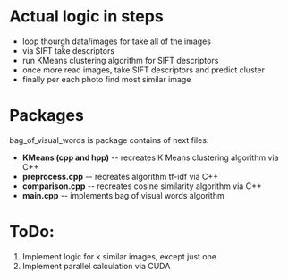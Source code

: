 # Actual logic in steps
- loop thourgh data/images for take all of the images
- via SIFT take descriptors
- run KMeans clustering algorithm for SIFT descriptors
- once more read images, take SIFT descriptors and predict cluster
- finally per each photo find most similar image

# Packages
bag_of_visual_words is package contains of next files:
- <b>KMeans (cpp and hpp)</b> -- recreates K Means clustering algorithm via C++
- <b>preprocess.cpp</b> -- recreates algorithm tf-idf via C++</b>
- <b>comparison.cpp</b> -- recreates cosine similarity algorithm via C++
- <b>main.cpp</b> -- implements bag of visual words algorithm

# ToDo:
1. Implement logic for k similar images, except just one
2. Implement parallel calculation via CUDA
